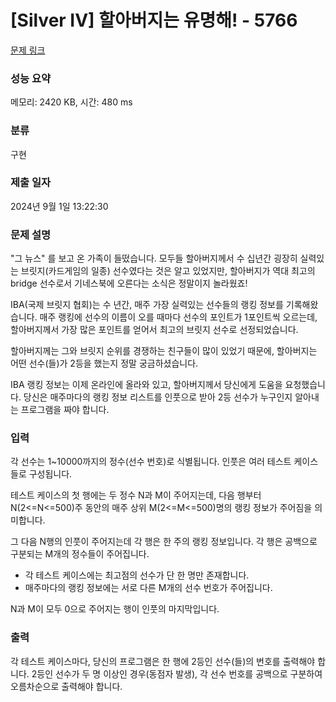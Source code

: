 # [Silver IV] 할아버지는 유명해! - 5766 

[문제 링크](https://www.acmicpc.net/problem/5766) 

### 성능 요약

메모리: 2420 KB, 시간: 480 ms

### 분류

구현

### 제출 일자

2024년 9월 1일 13:22:30

### 문제 설명

<p>"그 뉴스" 를 보고 온 가족이 들떴습니다. 모두들 할아버지께서 수 십년간 굉장히 실력있는  브릿지(카드게임의 일종) 선수였다는 것은 알고 있었지만, 할아버지가 역대 최고의 bridge 선수로서 기네스북에 오른다는 소식은 정말이지 놀라웠죠!</p>

<p>IBA(국제 브릿지 협회)는 수 년간, 매주 가장 실력있는 선수들의 랭킹 정보를 기록해왔습니다.  매주 랭킹에 선수의 이름이 오를 때마다 선수의 포인트가 1포인트씩 오르는데, 할아버지께서 가장 많은 포인트를 얻어서 최고의 브릿지 선수로 선정되었습니다.</p>

<p>할아버지께는 그와 브릿지 순위를 경쟁하는 친구들이 많이 있었기 때문에, 할아버지는 어떤 선수(들)가 2등을 했는지 정말 궁금하셨습니다.  </p>

<p>IBA 랭킹 정보는 이제 온라인에 올라와 있고, 할아버지께서 당신에게 도움을 요청했습니다. 당신은 매주마다의 랭킹 정보 리스트를 인풋으로 받아 2등 선수가 누구인지 알아내는 프로그램을 짜야 합니다.</p>

### 입력 

 <p>각 선수는 1~10000까지의 정수(선수 번호)로 식별됩니다. 인풋은 여러 테스트 케이스들로 구성됩니다.</p>

<p>테스트 케이스의 첫 행에는 두 정수 N과 M이 주어지는데, 다음 행부터 N(2<=N<=500)주 동안의 매주 상위 M(2<=M<=500)명의 랭킹 정보가 주어짐을 의미합니다.</p>

<p>그 다음 N행의 인풋이 주어지는데 각 행은 한 주의 랭킹 정보입니다. 각 행은 공백으로 구분되는 M개의 정수들이 주어집니다.  </p>

<ul>
	<li>각 테스트 케이스에는 최고점의 선수가 단 한 명만 존재합니다.</li>
	<li>매주마다의 랭킹 정보에는 서로 다른 M개의 선수 번호가 주어집니다.</li>
</ul>

<p>N과 M이 모두 0으로 주어지는 행이 인풋의 마지막입니다.</p>

### 출력 

 <p>각 테스트 케이스마다,  당신의 프로그램은 한 행에 2등인 선수(들)의 번호를 출력해야 합니다. 2등인 선수가 두 명 이상인 경우(동점자 발생), 각 선수 번호를 공백으로 구분하여 오름차순으로 출력해야 합니다.</p>

